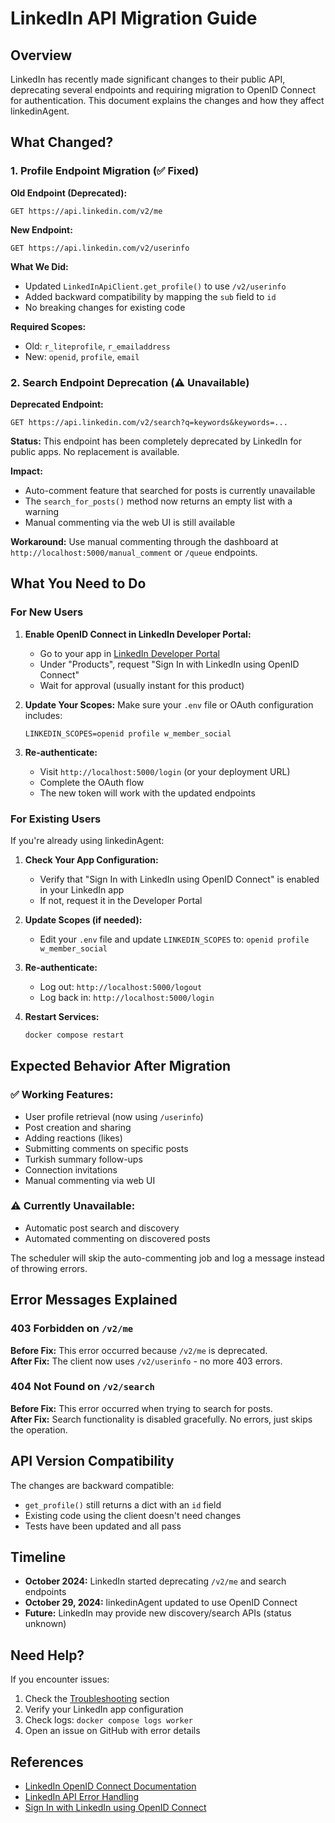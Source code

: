 # LinkedIn API Migration Guide

## Overview

LinkedIn has recently made significant changes to their public API, deprecating several endpoints and requiring migration to OpenID Connect for authentication. This document explains the changes and how they affect linkedinAgent.

## What Changed?

### 1. Profile Endpoint Migration (✅ Fixed)

**Old Endpoint (Deprecated):**
```
GET https://api.linkedin.com/v2/me
```

**New Endpoint:**
```
GET https://api.linkedin.com/v2/userinfo
```

**What We Did:**
- Updated `LinkedInApiClient.get_profile()` to use `/v2/userinfo`
- Added backward compatibility by mapping the `sub` field to `id`
- No breaking changes for existing code

**Required Scopes:**
- Old: `r_liteprofile`, `r_emailaddress`
- New: `openid`, `profile`, `email`

### 2. Search Endpoint Deprecation (⚠️ Unavailable)

**Deprecated Endpoint:**
```
GET https://api.linkedin.com/v2/search?q=keywords&keywords=...
```

**Status:** This endpoint has been completely deprecated by LinkedIn for public apps. No replacement is available.

**Impact:**
- Auto-comment feature that searched for posts is currently unavailable
- The `search_for_posts()` method now returns an empty list with a warning
- Manual commenting via the web UI is still available

**Workaround:**
Use manual commenting through the dashboard at `http://localhost:5000/manual_comment` or `/queue` endpoints.

## What You Need to Do

### For New Users

1. **Enable OpenID Connect in LinkedIn Developer Portal:**
   - Go to your app in [LinkedIn Developer Portal](https://www.linkedin.com/developers/apps)
   - Under "Products", request "Sign In with LinkedIn using OpenID Connect"
   - Wait for approval (usually instant for this product)

2. **Update Your Scopes:**
   Make sure your `.env` file or OAuth configuration includes:
   ```
   LINKEDIN_SCOPES=openid profile w_member_social
   ```

3. **Re-authenticate:**
   - Visit `http://localhost:5000/login` (or your deployment URL)
   - Complete the OAuth flow
   - The new token will work with the updated endpoints

### For Existing Users

If you're already using linkedinAgent:

1. **Check Your App Configuration:**
   - Verify that "Sign In with LinkedIn using OpenID Connect" is enabled in your LinkedIn app
   - If not, request it in the Developer Portal

2. **Update Scopes (if needed):**
   - Edit your `.env` file and update `LINKEDIN_SCOPES` to: `openid profile w_member_social`

3. **Re-authenticate:**
   - Log out: `http://localhost:5000/logout`
   - Log back in: `http://localhost:5000/login`

4. **Restart Services:**
   ```bash
   docker compose restart
   ```

## Expected Behavior After Migration

### ✅ Working Features:
- User profile retrieval (now using `/userinfo`)
- Post creation and sharing
- Adding reactions (likes)
- Submitting comments on specific posts
- Turkish summary follow-ups
- Connection invitations
- Manual commenting via web UI

### ⚠️ Currently Unavailable:
- Automatic post search and discovery
- Automated commenting on discovered posts

The scheduler will skip the auto-commenting job and log a message instead of throwing errors.

## Error Messages Explained

### 403 Forbidden on `/v2/me`
**Before Fix:** This error occurred because `/v2/me` is deprecated.  
**After Fix:** The client now uses `/v2/userinfo` - no more 403 errors.

### 404 Not Found on `/v2/search`
**Before Fix:** This error occurred when trying to search for posts.  
**After Fix:** Search functionality is disabled gracefully. No errors, just skips the operation.

## API Version Compatibility

The changes are backward compatible:
- `get_profile()` still returns a dict with an `id` field
- Existing code using the client doesn't need changes
- Tests have been updated and all pass

## Timeline

- **October 2024:** LinkedIn started deprecating `/v2/me` and search endpoints
- **October 29, 2024:** linkedinAgent updated to use OpenID Connect
- **Future:** LinkedIn may provide new discovery/search APIs (status unknown)

## Need Help?

If you encounter issues:

1. Check the [Troubleshooting](README.md#troubleshooting) section
2. Verify your LinkedIn app configuration
3. Check logs: `docker compose logs worker`
4. Open an issue on GitHub with error details

## References

- [LinkedIn OpenID Connect Documentation](https://learn.microsoft.com/en-us/linkedin/consumer/integrations/self-serve/sign-in-with-linkedin-v2)
- [LinkedIn API Error Handling](https://learn.microsoft.com/en-us/linkedin/shared/api-guide/concepts/error-handling)
- [Sign In with LinkedIn using OpenID Connect](https://learn.microsoft.com/en-us/linkedin/consumer/integrations/self-serve/sign-in-with-linkedin-v2)
